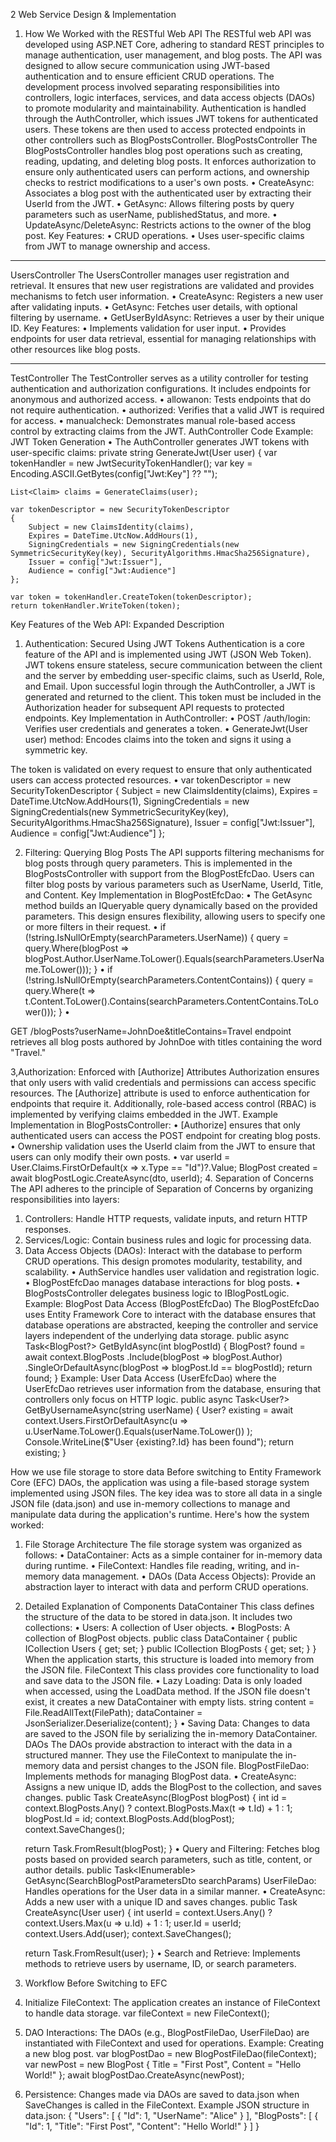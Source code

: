 2 Web Service Design & Implementation
1. How We Worked with the RESTful Web API
The RESTful web API was developed using ASP.NET Core, adhering to standard REST principles to manage authentication, user management, and blog posts. The API was designed to allow secure communication using JWT-based authentication and to ensure efficient CRUD operations.
The development process involved separating responsibilities into controllers, logic interfaces, services, and data access objects (DAOs) to promote modularity and maintainability. Authentication is handled through the AuthController, which issues JWT tokens for authenticated users. These tokens are then used to access protected endpoints in other controllers such as BlogPostsController.
BlogPostsController
The BlogPostsController handles blog post operations such as creating, reading, updating, and deleting blog posts. It enforces authorization to ensure only authenticated users can perform actions, and ownership checks to restrict modifications to a user's own posts.
•	CreateAsync: Associates a blog post with the authenticated user by extracting their UserId from the JWT.
•	GetAsync: Allows filtering posts by query parameters such as userName, publishedStatus, and more.
•	UpdateAsync/DeleteAsync: Restricts actions to the owner of the blog post.
Key Features:
•	CRUD operations.
•	Uses user-specific claims from JWT to manage ownership and access.
________________________________________
UsersController
The UsersController manages user registration and retrieval. It ensures that new user registrations are validated and provides mechanisms to fetch user information.
•	CreateAsync: Registers a new user after validating inputs.
•	GetAsync: Fetches user details, with optional filtering by username.
•	GetUserByIdAsync: Retrieves a user by their unique ID.
Key Features:
•	Implements validation for user input.
•	Provides endpoints for user data retrieval, essential for managing relationships with other resources like blog posts.
________________________________________
TestController
The TestController serves as a utility controller for testing authentication and authorization configurations. It includes endpoints for anonymous and authorized access.
•	allowanon: Tests endpoints that do not require authentication.
•	authorized: Verifies that a valid JWT is required for access.
•	manualcheck: Demonstrates manual role-based access control by extracting claims from the JWT.
AuthController
Code Example: JWT Token Generation
•	The AuthController generates JWT tokens with user-specific claims:
private string GenerateJwt(User user)
{
    var tokenHandler = new JwtSecurityTokenHandler();
    var key = Encoding.ASCII.GetBytes(config["Jwt:Key"] ?? "");

    List<Claim> claims = GenerateClaims(user);

    var tokenDescriptor = new SecurityTokenDescriptor
    {
        Subject = new ClaimsIdentity(claims),
        Expires = DateTime.UtcNow.AddHours(1),
        SigningCredentials = new SigningCredentials(new SymmetricSecurityKey(key), SecurityAlgorithms.HmacSha256Signature),
        Issuer = config["Jwt:Issuer"],
        Audience = config["Jwt:Audience"]
    };

    var token = tokenHandler.CreateToken(tokenDescriptor);
    return tokenHandler.WriteToken(token);

Key Features of the Web API: Expanded Description
1. Authentication: Secured Using JWT Tokens
Authentication is a core feature of the API and is implemented using JWT (JSON Web Token). JWT tokens ensure stateless, secure communication between the client and the server by embedding user-specific claims, such as UserId, Role, and Email. Upon successful login through the AuthController, a JWT is generated and returned to the client. This token must be included in the Authorization header for subsequent API requests to protected endpoints.
Key Implementation in AuthController:
•	POST /auth/login: Verifies user credentials and generates a token.
•	GenerateJwt(User user) method: Encodes claims into the token and signs it using a symmetric key.

The token is validated on every request to ensure that only authenticated users can access protected resources.
•	var tokenDescriptor = new SecurityTokenDescriptor
{
    Subject = new ClaimsIdentity(claims),
    Expires = DateTime.UtcNow.AddHours(1),
    SigningCredentials = new SigningCredentials(new SymmetricSecurityKey(key), SecurityAlgorithms.HmacSha256Signature),
    Issuer = config["Jwt:Issuer"],
    Audience = config["Jwt:Audience"]
};

2. Filtering: Querying Blog Posts
The API supports filtering mechanisms for blog posts through query parameters. This is implemented in the BlogPostsController with support from the BlogPostEfcDao. Users can filter blog posts by various parameters such as UserName, UserId, Title, and Content.
Key Implementation in BlogPostEfcDao:
•	The GetAsync method builds an IQueryable query dynamically based on the provided parameters. This design ensures flexibility, allowing users to specify one or more filters in their request.
•	if (!string.IsNullOrEmpty(searchParameters.UserName))
{
    query = query.Where(blogPost =>
        blogPost.Author.UserName.ToLower().Equals(searchParameters.UserName.ToLower()));
}
•	if (!string.IsNullOrEmpty(searchParameters.ContentContains))
{
    query = query.Where(t =>
        t.Content.ToLower().Contains(searchParameters.ContentContains.ToLower()));
}
•	

GET /blogPosts?userName=JohnDoe&titleContains=Travel endpoint retrieves all blog posts authored by JohnDoe with titles containing the word "Travel."

3,Authorization: Enforced with [Authorize] Attributes
Authorization ensures that only users with valid credentials and permissions can access specific resources. The [Authorize] attribute is used to enforce authentication for endpoints that require it. Additionally, role-based access control (RBAC) is implemented by verifying claims embedded in the JWT.
Example Implementation in BlogPostsController:
•	[Authorize] ensures that only authenticated users can access the POST endpoint for creating blog posts.
•	Ownership validation uses the UserId claim from the JWT to ensure that users can only modify their own posts.
•	var userId = User.Claims.FirstOrDefault(x => x.Type == "Id")?.Value;
BlogPost created = await blogPostLogic.CreateAsync(dto, userId);
4. Separation of Concerns
The API adheres to the principle of Separation of Concerns by organizing responsibilities into layers:
1.	Controllers: Handle HTTP requests, validate inputs, and return HTTP responses.
2.	Services/Logic: Contain business rules and logic for processing data.
3.	Data Access Objects (DAOs): Interact with the database to perform CRUD operations.
This design promotes modularity, testability, and scalability. 
•	AuthService handles user validation and registration logic.
•	BlogPostEfcDao manages database interactions for blog posts.
•	BlogPostsController delegates business logic to IBlogPostLogic.
Example: BlogPost Data Access (BlogPostEfcDao) The BlogPostEfcDao uses Entity Framework Core to interact with the database ensures that database operations are abstracted, keeping the controller and service layers independent of the underlying data storage.
public async Task<BlogPost?> GetByIdAsync(int blogPostId)
{
    BlogPost? found = await context.BlogPosts
        .Include(blogPost => blogPost.Author)
        .SingleOrDefaultAsync(blogPost => blogPost.Id == blogPostId);
    return found;
}
Example: User Data Access (UserEfcDao)  where the UserEfcDao retrieves user information from the database, ensuring that controllers only focus on HTTP logic.
public async Task<User?> GetByUsernameAsync(string userName)
{
    User? existing = await context.Users.FirstOrDefaultAsync(u =>
        u.UserName.ToLower().Equals(userName.ToLower())
    );
    Console.WriteLine($"User {existing?.Id} has been found");
    return existing;
}

How we use file storage to store data
Before switching to Entity Framework Core (EFC) DAOs, the application was using a file-based storage system implemented using JSON files. The key idea was to store all data in a single JSON file (data.json) and use in-memory collections to manage and manipulate data during the application's runtime. Here's how the system worked:

1. File Storage Architecture
The file storage system was organized as follows:
•	DataContainer: Acts as a simple container for in-memory data during runtime.
•	FileContext: Handles file reading, writing, and in-memory data management.
•	DAOs (Data Access Objects): Provide an abstraction layer to interact with data and perform CRUD operations.
2. Detailed Explanation of Components
DataContainer
This class defines the structure of the data to be stored in data.json. It includes two collections:
•	Users: A collection of User objects.
•	BlogPosts: A collection of BlogPost objects.
public class DataContainer
{
    public ICollection<User> Users { get; set; }
    public ICollection<BlogPost> BlogPosts { get; set; }
}
When the application starts, this structure is loaded into memory from the JSON file.
FileContext
This class provides core functionality to load and save data to the JSON file.
•	Lazy Loading: Data is only loaded when accessed, using the LoadData method. If the JSON file doesn't exist, it creates a new DataContainer with empty lists.
    string content = File.ReadAllText(FilePath);
    dataContainer = JsonSerializer.Deserialize<DataContainer>(content);
}
•	Saving Data: Changes to data are saved to the JSON file by serializing the in-memory DataContainer.
DAOs
The DAOs provide abstraction to interact with the data in a structured manner. They use the FileContext to manipulate the in-memory data and persist changes to the JSON file.
BlogPostFileDao: Implements methods for managing BlogPost data.
•	CreateAsync: Assigns a new unique ID, adds the BlogPost to the collection, and saves changes.
public Task<BlogPost> CreateAsync(BlogPost blogPost)
{
    int id = context.BlogPosts.Any() ? context.BlogPosts.Max(t => t.Id) + 1 : 1;
    blogPost.Id = id;
    context.BlogPosts.Add(blogPost);
    context.SaveChanges();

    return Task.FromResult(blogPost);
}
•	Query and Filtering: Fetches blog posts based on provided search parameters, such as title, content, or author details.
public Task<IEnumerable<BlogPost>> GetAsync(SearchBlogPostParametersDto searchParams)
UserFileDao: Handles operations for the User data in a similar manner.
•	CreateAsync: Adds a new user with a unique ID and saves changes.
public Task<User> CreateAsync(User user)
{
    int userId = context.Users.Any() ? context.Users.Max(u => u.Id) + 1 : 1;
    user.Id = userId;
    context.Users.Add(user);
    context.SaveChanges();

    return Task.FromResult(user);
}
•	Search and Retrieve: Implements methods to retrieve users by username, ID, or search parameters.
3. Workflow Before Switching to EFC
1.	Initialize FileContext: The application creates an instance of FileContext to handle data storage.
var fileContext = new FileContext();
2.	DAO Interactions: The DAOs (e.g., BlogPostFileDao, UserFileDao) are instantiated with FileContext and used for operations.
Example: Creating a new blog post.
var blogPostDao = new BlogPostFileDao(fileContext);
var newPost = new BlogPost { Title = "First Post", Content = "Hello World!" };
await blogPostDao.CreateAsync(newPost);
3.	Persistence: Changes made via DAOs are saved to data.json when SaveChanges is called in the FileContext.
Example JSON structure in data.json:
{
    "Users": [
        { "Id": 1, "UserName": "Alice" }
    ],
    "BlogPosts": [
        { "Id": 1, "Title": "First Post", "Content": "Hello World!" }
    ]
}


